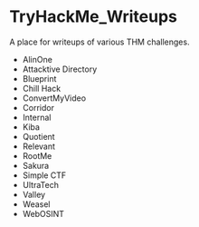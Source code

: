 # TryHackMe_Writeups

A place for writeups of various THM challenges.

- AlinOne
- Attacktive Directory
- Blueprint
- Chill Hack
- ConvertMyVideo
- Corridor
- Internal
- Kiba
- Quotient
- Relevant
- RootMe
- Sakura
- Simple CTF
- UltraTech
- Valley
- Weasel
- WebOSINT
